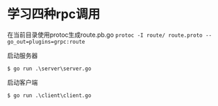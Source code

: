 # 学习四种rpc调用

在当前目录使用protoc生成route.pb.go
`protoc -I route/ route.proto --go_out=plugins=grpc:route`

启动服务器
``` 
$ go run .\server\server.go
```
启动客户端
``` 
$ go run .\client\client.go
```
